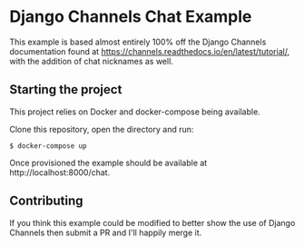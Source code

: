 # Django Channels Chat Example #

This example is based almost entirely 100% off the Django Channels documentation found at https://channels.readthedocs.io/en/latest/tutorial/, with the addition of chat nicknames as well.

## Starting the project ##

This project relies on Docker and docker-compose being available.

Clone this repository, open the directory and run:
```
$ docker-compose up
```

Once provisioned the example should be available at http://localhost:8000/chat.

## Contributing ##

If you think this example could be modified to better show the use of Django Channels then submit a PR and I'll happily merge it.

